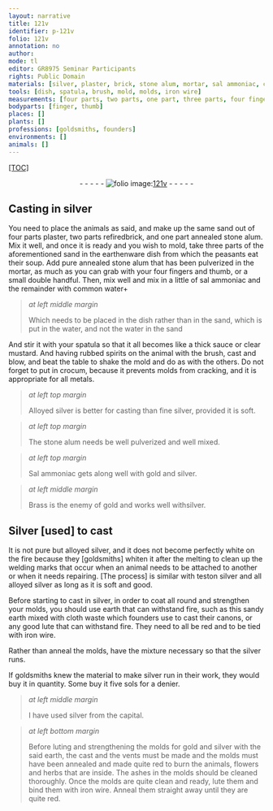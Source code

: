 ```yaml
---
layout: narrative
title: 121v
identifier: p-121v
folio: 121v
annotation: no
author:
mode: tl
editor: GR8975 Seminar Participants
rights: Public Domain
materials: [silver, plaster, brick, stone alum, mortar, sal ammoniac, common water, water, mustard, crocum, metals, Sal ammoniac, gold, Brass, Silver, earth, cloth waste, lute, iron]
tools: [dish, spatula, brush, mold, molds, iron wire]
measurements: [four parts, two parts, one part, three parts, four fingers and thumb, small double handful]
bodyparts: [finger, thumb]
places: []
plants: []
professions: [goldsmiths, founders]
environments: []
animals: []
---
```


<p><a href="{{ site.baseurl }}/diplomatic/">[TOC]</a></p><div class="folio" align="center">- - - - - <a href="http://gallica.bnf.fr/ark:/12148/btv1b10500001g/f248.item.r=" target="_blank"><img src="https://cu-mkp.github.io/2017-workshop-edition/assets/photo-icon.png" alt="folio image: " style="display:inline-block; margin-bottom:-3px;"/>121v</a> - - - - - </div>  
  

## Casting in <span class="m">silver</span>

 
You need to place the animals as said, and make up the same sand out of <span class="ms">four parts</span> <span class="m">plaster</span>, <span class="ms">two parts</span> refired<span class="m">brick</span>, and <span class="ms">one part</span> annealed <span class="m">stone alum</span>. Mix it well, and once it is ready and you wish to mold, take <span class="ms">three parts</span> of the aforementioned sand in the earthenware <span class="tl">dish</span> from which the peasants eat their soup. Add pure annealed <span class="m">stone alum</span> that has been pulverized in the <span class="m">mortar</span>, as much as you can grab with your <span class="ms">four <span class="bp">finger</span>s and <span class="bp">thumb</span></span>, or a <span class="ms">small double handful</span>. Then, mix well and mix in a little of <span class="m">sal ammoniac</span> and the remainder with <span class="m">common water</span>\+ 

> *at left middle margin*
> 
> 
> Which needs to be placed in the <span class="tl">dish</span> rather than in the sand, which is put in the <span class="m">water</span>, and not the <span class="m">water</span> in the sand

 And stir it with your <span class="tl">spatula</span> so that it all becomes like a thick sauce or clear <span class="m">mustard</span>. And having rubbed spirits on the animal with the <span class="tl">brush</span>, cast and blow, and beat the table to shake the <span class="tl">mold</span> and do as with the others. Do not forget to put in <span class="m">crocum</span>, because it prevents <span class="tl">molds</span> from cracking, and it is appropriate for all <span class="m">metals</span>.
 
> *at left top margin*
> 
> 
>   Alloyed <span class="m">silver</span> is better for casting than fine <span class="sup">silver</span>, provided it is soft.
 
> *at left top margin*
> 
> 
>   The <span class="m">stone alum</span> needs be well pulverized and well mixed.
 
> *at left top margin*
> 
> 
>   <span class="m">Sal ammoniac</span> gets along well with <span class="m">gold</span> and <span class="m">silver</span>.
 
> *at left middle margin*
> 
> 
>   <span class="m">Brass</span> is the enemy of <span class="m">gold</span> and works well with<span class="m">silver</span>.
 
 
  

## <span class="m">Silver</span> [used] to cast

 
It is not pure but alloyed <span class="m">silver</span>, and it does not become perfectly white on the fire because they [<span class="pro">goldsmiths</span>] whiten it after the melting to clean up the welding marks that occur when an animal needs to be attached to another or when it needs repairing. [The process] is similar with teston <span class="m">silver</span> and all alloyed <span class="m">silver</span> as long as it is soft and good.
 
Before starting to cast in <span class="m">silver</span>, in order to coat all round and strengthen your <span class="tl">mold</span>s, you should use <span class="m">earth</span> that can withstand fire, such as this sandy <span class="m">earth</span> mixed with <span class="m">cloth waste</span> which <span class="pro">founders</span> use to cast their canons, or any good <span class="m">lute</span> that can withstand fire. They need to all be red and to be tied with <span class="tl"><span class="m">iron</span> wire</span>.
 
Rather than anneal the <span class="tl">mold</span>s, have the mixture necessary so that the <span class="m">silver</span> runs.
 
If <span class="pro">goldsmiths</span> knew the material to make <span class="m">silver</span> run in their work, they would buy it in quantity. Some buy it five sols for a denier.
 
> *at left middle margin*
> 
> 
>   I have used <span class="m">silver</span> from the capital.
 
> *at left bottom margin*
> 
> 
>   Before luting and strengthening the <span class="tl">mold</span>s for <span class="m">gold</span> and <span class="m">silver</span> with the said <span class="m">earth</span>, the cast and the vents must be made and the <span class="tl">mold</span>s must have been annealed and made quite red to burn the animals, flowers and herbs that are inside. The ashes in the <span class="tl">mold</span>s should be cleaned thoroughly. Once the <span class="tl">mold</span>s are quite clean and ready, lute them and bind them with <span class="tl"><span class="m">iron</span> wire</span>. Anneal them straight away until they are quite red.
 
